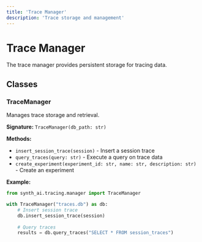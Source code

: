 ```yaml
---
title: 'Trace Manager'
description: 'Trace storage and management'
---
```


# Trace Manager

The trace manager provides persistent storage for tracing data.

## Classes

### TraceManager

Manages trace storage and retrieval.

**Signature:** `TraceManager(db_path: str)`

**Methods:**
- `insert_session_trace(session)` - Insert a session trace
- `query_traces(query: str)` - Execute a query on trace data
- `create_experiment(experiment_id: str, name: str, description: str)` - Create an experiment

**Example:**
```python
from synth_ai.tracing.manager import TraceManager

with TraceManager("traces.db") as db:
    # Insert session trace
    db.insert_session_trace(session)
    
    # Query traces
    results = db.query_traces("SELECT * FROM session_traces")
```

